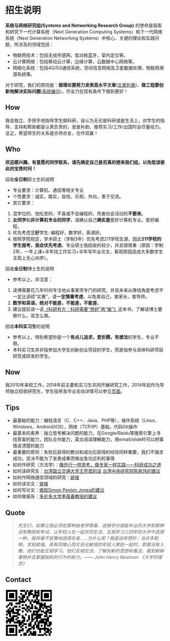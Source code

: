 招生说明
=====================

**系统与网络研究组(Systems and Networking Research Group)** 的使命是探索和研究下一代计算系统（Next Generation Computing Systems）和下一代网络系统（Next Generation Networking Systems）中核心、关键的理论和实践问题，所涉及的领域包括：
- 物联网技术：包括无线传感网，低功耗蓝牙，室内定位等。
- 云计算网络：包括移动云计算，边缘计算，云数据中心网络等。
- 网络化系统：包括4G/5G通信系统，空间信息网络及卫星数据处理，物联网溯源系统等。

对于研究，我们的原则是：**做理论要努力发表高水平文章**([文章列表](http://scit.bjtu.edu.cn/faculty_show.action?id=349#paper))，**做工程要创新地解决实际问题**([系统展示](https://fangvv.github.io/Homepage/Demo.html))，尽全力在现有条件下做到更好！

## How
我会独立、手把手地指导学生做科研，自认为无论是科研或是生活上，对学生的指导、支持和帮助都是认真负责的，发放补助、推荐实习/工作/出国时会尽量给力。总之，希望师生的关系是亦师亦友，合作双赢！

## Who
**欢迎感兴趣、有意愿的同学联系，请先确定自己是否真的想来我们组，以免耽误彼此的宝贵时间！**

招收**全日制**硕士生的说明

- 专业要求：计算机、通信等相关专业
- 个性要求：诚实，踏实，自信，乐观，外向，善于交流。
- 其它要求：
 1. 混学位的、怕吃苦的、不喜或不会编程的、热衷社会活动的**不要来**。
 1. **女同学**和**非计算机专业的同学**，请确认自己**确实是**爱好计算机专业，爱好编程。
 1. 优先考虑**三好**学生: 编程好，数学好，英语好。
 1. 按照学院规定，学术硕士（学制3年）优先考虑211学校生源，因此**211学校的学生报考，我会优先考虑**。专业硕士我招收的较少，并且很慎重（原因：学制2年，一年上课+半年找工作实习+半年写毕业论文，客观原因造成大多数学生主观上无心向学）。

招收**全日制**博士生的说明

- 参考以上，并注意：
 1. 读博需要花几年时间专注地从事某项专门的研究，并且未来从挣钱角度考虑不一定比读硕“实惠”，请**一定慎重考虑**，以免害自己，害家长，害导师。
 1. **数学和英语，绝对不能差，不能差，不能差**。
 1. 建议提前读一读[《科研有方：科研需要“想好”再“做”》](https://book.douban.com/subject/26732439/)这本书，了解读博士要做什么，该怎么做。

招收**本科实习生**的说明

- 参考以上，特别希望你是一个**有点儿追求，爱折腾，有想法**的学生，专业不限。
- 本科实习生并非指参加大学生创新创业项目的学生，而是指参与具体科研项目研究或研发的学生。

## Now
我2010年来校工作，2014年前主要和实习生共同开展研究工作，2014年起作为导师独立招收研究生，学生指导及毕业去向详情可以参见[页面](http://scit.bjtu.edu.cn/faculty_show.action?id=349#mao "页面")。

## Tips
- 最基础的能力：编程语言（C、C++、Java、PHP等），操作系统（Linux、Windows、Android/iOS），网络（TCP/IP）基础，代码Git操作
- 最基本的素养：独立思考解决问题的能力，在Google/Baidu等搜索引擎上寻找答案的能力，团队合作能力，英文阅读理解能力，用email/slide时可以把事情说清楚的能力
- 最重要的原则：失败后获得的教训和成功后获得的经验同样重要，我们不强求成功，坚决不能为了发表成果而做出急功近利的事情
- 如何作研究（方法学）：[像外行一样思考，像专家一样实践——科研成功之道](http://book.douban.com/subject/1867455/ "像外行一样思考，像专家一样实践——科研成功之道")
- 如何读研究生：[台湾国立交通大学王蒞君的话](http://cmbsd.cm.nctu.edu.tw/~lichun/to_student_principle.html "台湾国立交通大学王蒞君的话") [台湾中央研究院陈昇玮的建议](http://www.iis.sinica.edu.tw/~swc/talk/advices.html "台湾中央研究院陈昇玮的建议")
- 如何作网络通信领域的研究：[链接](http://wirelesslab.sjtu.edu.cn/resource/seminar/111201/How_to_do_research_in_wireless_area_Yanglet20111201.ppsm "链接")
- 如何读论文：[链接](http://blizzard.cs.uwaterloo.ca/keshav/home/Papers/data/07/paper-reading.pdf "链接")
- 如何写论文：[微软Simon Peyton Jones的建议](https://www.microsoft.com/en-us/research/academic-program/write-great-research-paper/ "微软Simon Peyton Jones的建议")
- 如何做报告：[多伦多大学李葆春教授的建议](http://www.cs.cityu.edu.hk/~jia/research/the-art-of-presentation.pdf "多伦多大学李葆春教授的建议")

## Quote

> *先生们，如果让我必须在那种由老师管着、选够学分就能毕业的大学和那种没有教授和考试、让年轻人在一起共同生活、互相学习三四年的大学中选择一种，我将毫不犹豫地选择后者……为什么呢？我是这样想的：当许多聪明、求知欲强、具有同情心而又目光敏锐的年轻人聚到一起时，即使没有人教，他们也能互相学习。他们互相交流，了解到新的思想和看法、看到新鲜事物并且掌握独到的行为判断力。—— John Henry Newman 《大学的理念》*

## Contact
![](qrcode.jpg)
